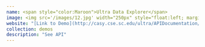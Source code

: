 ```yaml
---
name: <span style="color:Maroon">Ultra Data Explorer</span>
image: <img src='/images/12.jpg' width="250px" style="float:left; margin:0px 20px 0px 0px;">
website: "[Link to Demo](http://casy.cse.sc.edu/ultra/APIDocumentation/documentation/)"
collection: demos
description: "See API"
---
```

